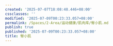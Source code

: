 ```yaml
---
created: '2025-07-07T18:08:48.446+08:00'
cssclasses: ''
modified: '2025-07-09T00:23:33.057+08:00'
permalink: /Spaces/2-Area/运动健康/肌肉库/臀小肌.md
publish: true
published: '2025-07-09T00:23:33.057+08:00'
title: 臀小肌
---
```

